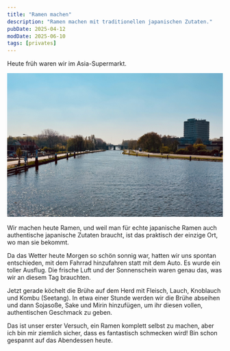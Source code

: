 ```yaml
---
title: "Ramen machen"
description: "Ramen machen mit traditionellen japanischen Zutaten."
pubDate: 2025-04-12
modDate: 2025-06-10
tags: [privates]
---
```


Heute früh waren wir im Asia-Supermarkt.

![Ramen machen](./2025-04-12-cover.jpg)

Wir machen heute Ramen,
und weil man für echte japanische Ramen auch authentische japanische Zutaten braucht,
ist das praktisch der einzige Ort, wo man sie bekommt.

Da das Wetter heute Morgen so schön sonnig war,
hatten wir uns spontan entschieden, mit dem Fahrrad hinzufahren statt mit dem Auto.
Es wurde ein toller Ausflug.
Die frische Luft und der Sonnenschein waren genau das, was wir an diesem Tag brauchten.

Jetzt gerade köchelt die Brühe auf dem Herd mit Fleisch, Lauch, Knoblauch und Kombu (Seetang).
In etwa einer Stunde werden wir die Brühe abseihen
und dann Sojasoße, Sake und Mirin hinzufügen,
um ihr diesen vollen, authentischen Geschmack zu geben.

Das ist unser erster Versuch, ein Ramen komplett selbst zu machen,
aber ich bin mir ziemlich sicher, dass es fantastisch schmecken wird!
Bin schon gespannt auf das Abendessen heute.
